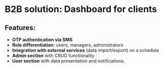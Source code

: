 # B2B solution: Dashboard for clients

## Features:

- **OTP authentication via SMS**
- **Role differentiation**: users, managers, administrators
- **Integration with external services** (data import/export) on a schedule
- **Admin section** with CRUD functionality
- **User section** with data presentation and notifications.
